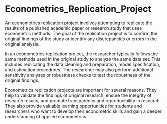 # Econometrics_Replication_Project
An econometrics replication project involves attempting to replicate the results of a published academic paper or research study that uses econometric methods. The goal of the replication project is to confirm the original findings of the study or identify any discrepancies or errors in the original analysis.

In an econometrics replication project, the researcher typically follows the same methods used in the original study to analyze the same data set. This includes replicating the data cleaning and preparation, model specification, and estimation procedures. The researcher may also perform additional sensitivity analyses or robustness checks to test the robustness of the original findings.

Econometrics replication projects are important for several reasons. They help to validate the findings of original research, ensure the integrity of research results, and promote transparency and reproducibility in research. They also provide valuable learning opportunities for students and researchers who want to develop their econometric skills and gain a deeper understanding of applied econometrics.
